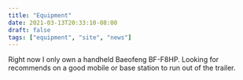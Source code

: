 ```yaml
---
title: "Equipment"
date: 2021-03-13T20:33:10-08:00
draft: false
tags: ["equipment", "site", "news"]
---
```

Right now I only own a handheld Baeofeng BF-F8HP. Looking for recommends on a good
mobile or base station to run out of the trailer.

